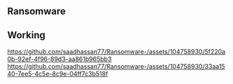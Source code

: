 ## Ransomware
## Working

https://github.com/saadhassan77/Ransomware-/assets/104758930/5f220a0b-92ef-4f96-89d3-aa861b965bb3
https://github.com/saadhassan77/Ransomware-/assets/104758930/33aa1540-7ee5-4c5e-8c9e-04ff7c3b518f



